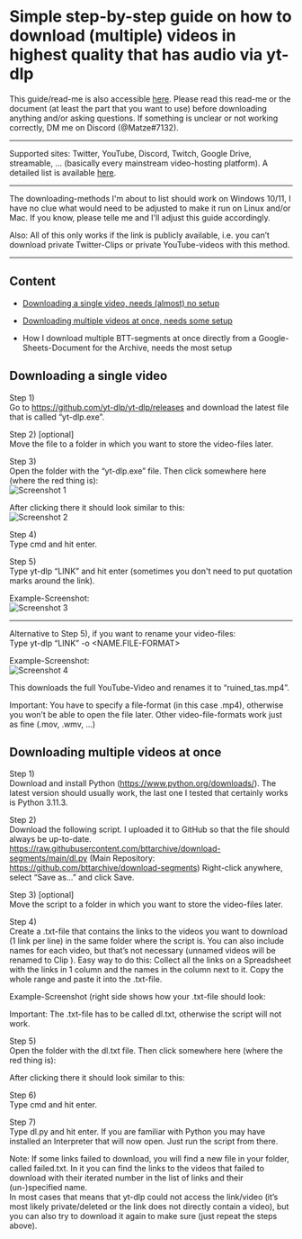 # Simple step-by-step guide on how to download (multiple) videos in highest quality that has audio via yt-dlp

This guide/read-me is also accessible [here](https://docs.google.com/document/d/1F5i2KcRXA-jX6Yj2-a_R7R1qdj7F6c0s8sJyzs2Ryaw/edit?usp=sharing).
Please read this read-me or the document (at least the part that you want to use) before downloading anything and/or asking questions.
If something is unclear or not working correctly, DM me on Discord (@Matze#7132).

---

Supported sites: Twitter, YouTube, Discord, Twitch, Google Drive, streamable, ... (basically every mainstream video-hosting platform). A detailed list is available [here](https://github.com/yt-dlp/yt-dlp/blob/master/supportedsites.md).

--- 

The downloading-methods I'm about to list should work on Windows 10/11, I have no clue what would need to be adjusted to make it run on Linux and/or Mac. If you know, please telle me and I'll adjust this guide accordingly.

Also: All of this only works if the link is publicly available, i.e. you can’t download private Twitter-Clips or private YouTube-videos with this method.

--- 

## Content

- [Downloading a single video, needs (almost) no setup](https://github.com/bttarchive/download-segments/edit/main/README.md#downloading-a-single-video)

- [Downloading multiple videos at once, needs some setup](https://github.com/bttarchive/download-segments/edit/main/README.md#downloading-multiple-videos-at-once)

- How I download multiple BTT-segments at once directly from a Google-Sheets-Document for the Archive, needs the most setup

## Downloading a single video

Step 1)\
Go to https://github.com/yt-dlp/yt-dlp/releases and download the latest file that is called “yt-dlp.exe”.

Step 2) [optional]\
Move the file to a folder in which you want to store the video-files later.

Step 3)\
Open the folder with the “yt-dlp.exe” file. Then click somewhere here (where the red thing is):\
![Screenshot 1](https://i.imgur.com/gGYrlBH.png)

After clicking there it should look similar to this:\
![Screenshot 2](https://i.imgur.com/Qczpa7F.png)

Step 4)\
Type cmd and hit enter.

Step 5)\
Type yt-dlp “LINK” and hit enter (sometimes you don't need to put quotation marks around the link).

Example-Screenshot:\
![Screenshot 3](https://i.imgur.com/poCle5k.png)

---

Alternative to Step 5), if you want to rename your video-files:\
Type yt-dlp “LINK” -o <NAME.FILE-FORMAT>

Example-Screenshot:\
![Screenshot 4](https://i.imgur.com/OjtUaSS.png)

This downloads the full YouTube-Video and renames it to “ruined_tas.mp4”.

Important: You have to specify a file-format (in this case .mp4), otherwise you won’t be able to open the file later. Other video-file-formats work just as fine (.mov, .wmv, …)

## Downloading multiple videos at once

Step 1)\
Download and install Python (https://www.python.org/downloads/). The latest version should usually work, the last one I tested that certainly works is Python 3.11.3.

Step 2)\
Download the following script. I uploaded it to GitHub so that the file should always be up-to-date.
https://raw.githubusercontent.com/bttarchive/download-segments/main/dl.py
(Main Repository: https://github.com/bttarchive/download-segments)
Right-click anywhere, select “Save as…” and click Save.

Step 3) [optional]\
Move the script to a folder in which you want to store the video-files later.

Step 4)\
Create a .txt-file that contains the links to the videos you want to download (1 link per line) in the same folder where the script is. You can also include names for each video, but that’s not necessary (unnamed videos will be renamed to Clip <n>).
Easy way to do this: Collect all the links on a Spreadsheet with the links in 1 column and the names in the column next to it. Copy the whole range and paste it into the .txt-file.

Example-Screenshot (right side shows how your .txt-file should look:


Important: The .txt-file has to be called dl.txt, otherwise the script will not work.

Step 5)\
Open the folder with the dl.txt file. Then click somewhere here (where the red thing is):

After clicking there it should look similar to this:


Step 6)\
Type cmd and hit enter.

Step 7)\
Type dl.py and hit enter. If you are familiar with Python you may have installed an Interpreter that will now open. Just run the script from there.

Note: If some links failed to download, you will find a new file in your folder, called failed.txt. In it you can find the links to the videos that failed to download with their iterated number in the list of links and their (un-)specified name.\
In most cases that means that yt-dlp could not access the link/video (it’s most likely private/deleted or the link does not directly contain a video), but you can also try to download it again to make sure (just repeat the steps above).
